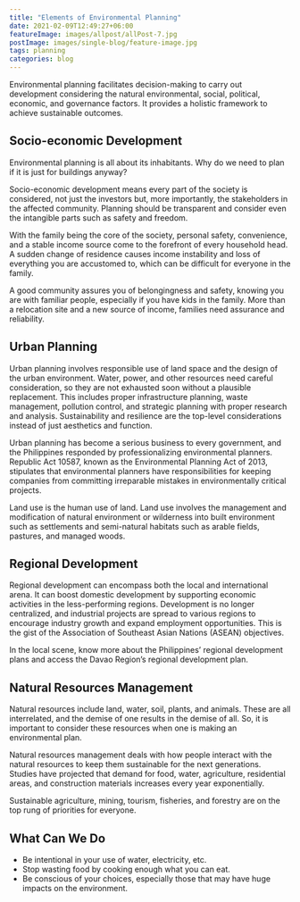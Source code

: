 ```yaml
---
title: "Elements of Environmental Planning"
date: 2021-02-09T12:49:27+06:00
featureImage: images/allpost/allPost-7.jpg
postImage: images/single-blog/feature-image.jpg
tags: planning
categories: blog
---
```




Environmental planning facilitates decision-making to carry out development considering the natural environmental, social, political, economic, and governance factors. It provides a holistic framework to achieve sustainable outcomes.

## Socio-economic Development

Environmental planning is all about its inhabitants. Why do we need to plan if it is just for buildings anyway? 

Socio-economic development means every part of the society is considered, not just the investors but, more importantly, the stakeholders in the affected community. Planning should be transparent and consider even the intangible parts such as safety and freedom. 

With the family being the core of the society, personal safety, convenience, and a stable income source come to the forefront of every household head. A sudden change of residence causes income instability and loss of everything you are accustomed to, which can be difficult for everyone in the family. 

A good community assures you of belongingness and safety, knowing you are with familiar people, especially if you have kids in the family. More than a relocation site and a new source of income, families need assurance and reliability.

## Urban Planning

Urban planning involves responsible use of land space and the design of the urban environment. Water, power, and other resources need careful consideration, so they are not exhausted soon without a plausible replacement. This includes proper infrastructure planning, waste management, pollution control, and strategic planning with proper research and analysis. Sustainability and resilience are the top-level considerations instead of just aesthetics and function. 

Urban planning has become a serious business to every government, and the Philippines responded by professionalizing environmental planners. Republic Act 10587, known as the Environmental Planning Act of 2013, stipulates that environmental planners have responsibilities for keeping companies from committing irreparable mistakes in environmentally critical projects.

Land use is the human use of land. Land use involves the management and modification of natural environment or wilderness into built environment such as settlements and semi-natural habitats such as arable fields, pastures, and managed woods.


## Regional Development

Regional development can encompass both the local and international arena. It can boost domestic development by supporting economic activities in the less-performing regions. Development is no longer centralized, and industrial projects are spread to various regions to encourage industry growth and expand employment opportunities. This is the gist of the Association of Southeast Asian Nations (ASEAN) objectives. 

In the local scene, know more about the Philippines’ regional development plans and access the Davao Region’s regional development plan. 


## Natural Resources Management

Natural resources include land, water, soil, plants, and animals. These are all interrelated, and the demise of one results in the demise of all. So, it is important to consider these resources when one is making an environmental plan. 

Natural resources management deals with how people interact with the natural resources to keep them sustainable for the next generations. Studies have projected that demand for food, water, agriculture, residential areas, and construction materials increases every year exponentially. 

Sustainable agriculture, mining, tourism, fisheries, and forestry are on the top rung of priorities for everyone.

## What Can We Do

- Be intentional in your use of water, electricity, etc.
- Stop wasting food by cooking enough what you can eat.
- Be conscious of your choices, especially those that may have huge impacts on the environment.
